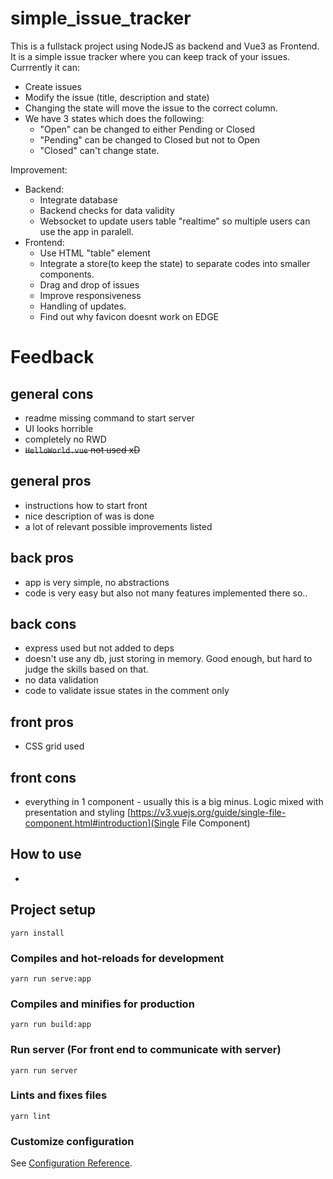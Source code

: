 # simple_issue_tracker

This is a fullstack project using NodeJS as backend and Vue3 as Frontend.
It is a simple issue tracker where you can keep track of your issues.
Currrently it can:

- Create issues
- Modify the issue (title, description and state)
- Changing the state will move the issue to the correct column.
- We have 3 states which does the following:
  - "Open" can be changed to either Pending or Closed
  - "Pending" can be changed to Closed but not to Open
  - "Closed" can't change state.

Improvement:

- Backend:
  - Integrate database
  - Backend checks for data validity
  - Websocket to update users table "realtime" so multiple users can use the app in paralell.
- Frontend:
  - Use HTML "table" element
  - Integrate a store(to keep the state) to separate codes into smaller components.
  - Drag and drop of issues
  - Improve responsiveness
  - Handling of updates.
  - Find out why favicon doesnt work on EDGE

# Feedback

## general cons

- readme missing command to start server
- UI looks horrible
- completely no RWD
- ~~`HelloWorld.vue` not used xD~~

## general pros

- instructions how to start front
- nice description of was is done
- a lot of relevant possible improvements listed

## back pros

- app is very simple, no abstractions
- code is very easy but also not many features implemented there so..

## back cons

- express used but not added to deps
- doesn't use any db, just storing in memory. Good enough, but hard to judge the skills based on that.
- no data validation
- code to validate issue states in the comment only

## front pros

- CSS grid used

## front cons

- everything in 1 component - usually this is a big minus. Logic mixed with presentation and styling [https://v3.vuejs.org/guide/single-file-component.html#introduction](Single File Component)

## How to use

-

## Project setup

```
yarn install
```

### Compiles and hot-reloads for development

```
yarn run serve:app
```

### Compiles and minifies for production

```
yarn run build:app
```

### Run server (For front end to communicate with server)

```
yarn run server
```

### Lints and fixes files

```
yarn lint
```

### Customize configuration

See [Configuration Reference](https://cli.vuejs.org/config/).
